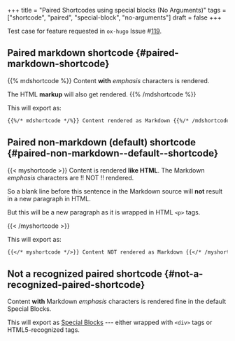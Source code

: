 +++
title = "Paired Shortcodes using special blocks (No Arguments)"
tags = ["shortcode", "paired", "special-block", "no-arguments"]
draft = false
+++

Test case for feature requested in `ox-hugo` Issue #[119](https://github.com/kaushalmodi/ox-hugo/issues/119).


## Paired markdown shortcode {#paired-markdown-shortcode}

{{% mdshortcode %}}
Content **with** _emphasis_ characters is rendered.

The HTML <b>markup</b> will also get rendered.
{{% /mdshortcode %}}

This will export as:

```md
{{%/* mdshortcode */%}} Content rendered as Markdown {{%/* /mdshortcode */%}}
```


## Paired non-markdown (default) shortcode {#paired-non-markdown--default--shortcode}

{{< myshortcode >}}
Content is rendered <b>like HTML</b>. The Markdown _emphasis_
characters are !! NOT !! rendered.

So a blank line before this sentence in the Markdown source will
<b>not</b> result in a new paragraph in HTML. <p>But this will be a
new paragraph as it is wrapped in HTML <code>&lt;p&gt;</code>
tags.</p>
{{< /myshortcode >}}

This will export as:

```md
{{</* myshortcode */>}} Content NOT rendered as Markdown {{</* /myshortcode */>}}
```


## Not a recognized paired shortcode {#not-a-recognized-paired-shortcode}

<div class="foo">
  <div></div>

Content **with** Markdown _emphasis_ characters is rendered fine in the
default Special Blocks.

</div>

This will export as [Special Blocks](/posts/special-blocks) --- either wrapped with `<div>`
tags or HTML5-recognized tags.

